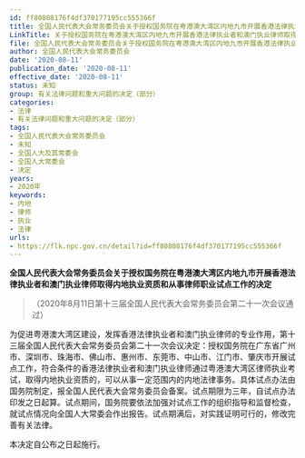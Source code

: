 ```yaml
---
id: ff80808176f4df370177195cc555366f
title: 全国人民代表大会常务委员会关于授权国务院在粤港澳大湾区内地九市开展香港法律执业者和澳门执业律师取得内地执业资质和从事律师职业试点工作的决定
LinkTitle: 关于授权国务院在粤港澳大湾区内地九市开展香港法律执业者和澳门执业律师取得内地执业资质和从事律师职业试点工作的决定
file: 全国人民代表大会常务委员会关于授权国务院在粤港澳大湾区内地九市开展香港法律执业者和澳门执业律师取得内地执业资质和从事律师职业试点工作的决定_ff80808176f4df370177195cc555366f.docx
author: 全国人民代表大会常务委员会
date: '2020-08-11'
publication_date: '2020-08-11'
effective_date: '2020-08-11'
status: 未知
group: 有关法律问题和重大问题的决定（部分）
categories:
- 法律
- 有关法律问题和重大问题的决定（部分）
tags:
- 全国人民代表大会常务委员会
- 未知
- 全国人大及其常委会
- 全国人大常委会
- 决定
years:
- 2020年
keywords:
- 内地
- 律师
- 执业
- 法律
urls:
- https://flk.npc.gov.cn/detail?id=ff80808176f4df370177195cc555366f
---
```


**全国人民代表大会常务委员会关于授权国务院在粤港澳大湾区内地九市开展香港法律执业者和澳门执业律师取得内地执业资质和从事律师职业试点工作的决定**

> （2020年8月11日第十三届全国人民代表大会常务委员会第二十一次会议通过）

为促进粤港澳大湾区建设，发挥香港法律执业者和澳门执业律师的专业作用，第十三届全国人民代表大会常务委员会第二十一次会议决定：授权国务院在广东省广州市、深圳市、珠海市、佛山市、惠州市、东莞市、中山市、江门市、肇庆市开展试点工作，符合条件的香港法律执业者和澳门执业律师通过粤港澳大湾区律师执业考试，取得内地执业资质的，可以从事一定范围内的内地法律事务。具体试点办法由国务院制定，报全国人民代表大会常务委员会备案。试点期限为三年，自试点办法印发之日起算。试点期间，国务院要依法加强对试点工作的组织指导和监督检查，就试点情况向全国人大常委会作出报告。试点期满后，对实践证明可行的，修改完善有关法律。

本决定自公布之日起施行。
